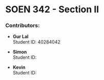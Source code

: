 # SOEN 342 - Section II

### Contributors:
- **Gur Lal**  
  Student ID: 40284042  

- **Simon**  
  Student ID:

- **Kevin**  
  Student ID: 
